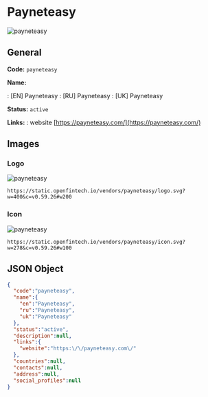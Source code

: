 
# Payneteasy 
![payneteasy](https://static.openfintech.io/vendors/payneteasy/logo.svg?w=400&c=v0.59.26#w200)  

## General 
 
**Code:** `payneteasy` 
 
**Name:** 
 
:	[EN] Payneteasy 
:	[RU] Payneteasy 
:	[UK] Payneteasy 
 
**Status:** `active` 
 
**Links:** 
: website [https://payneteasy.com/](https://payneteasy.com/) 
 

## Images 

### Logo 
 
![payneteasy](https://static.openfintech.io/vendors/payneteasy/logo.svg?w=400&c=v0.59.26#w200)  

```
https://static.openfintech.io/vendors/payneteasy/logo.svg?w=400&c=v0.59.26#w200
```  

### Icon 
 
![payneteasy](https://static.openfintech.io/vendors/payneteasy/icon.svg?w=278&c=v0.59.26#w100)  

```
https://static.openfintech.io/vendors/payneteasy/icon.svg?w=278&c=v0.59.26#w100
```  

## JSON Object 

```json
{
  "code":"payneteasy",
  "name":{
    "en":"Payneteasy",
    "ru":"Payneteasy",
    "uk":"Payneteasy"
  },
  "status":"active",
  "description":null,
  "links":{
    "website":"https:\/\/payneteasy.com\/"
  },
  "countries":null,
  "contacts":null,
  "address":null,
  "social_profiles":null
}
```  
